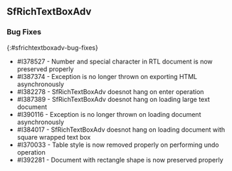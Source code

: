 ## SfRichTextBoxAdv


### Bug Fixes
{:#sfrichtextboxadv-bug-fixes}

* \#I378527 - Number and special character in RTL document is now preserved properly
* \#I387374 - Exception is no longer thrown on exporting HTML asynchronously
* \#I382278 - SfRichTextBoxAdv doesnot hang on enter operation
* \#I387389 - SfRichTextBoxAdv doesnot hang on loading large text document
* \#I390116 - Exception is no longer thrown on loading document asynchronously
* \#I384017 - SfRichTextBoxAdv doesnot hang on loading document with square wrapped text box 
* \#I370033 - Table style is now removed properly on performing undo operation
* \#I392281 - Document with rectangle shape is now preserved properly